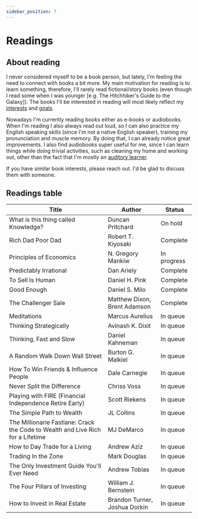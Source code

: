 ```yaml
---
sidebar_position: 7
---
```


# Readings

## About reading

I never considered myself to be a book person, but lately, I'm feeling the need to connect with books a bit more. My main motivation for reading is to learn something, therefore, I'll rarely read fictional/story books (even though I read some when I was younger [e.g. The Hitchhiker's Guide to the Galaxy]). The books I'll be interested in reading will most likely reflect my [interests](./interests) and [goals](./goals).

Nowadays I'm currently reading books either as e-books or audiobooks. When I'm reading I also always read out loud, so I can also practice my English speaking skills (since I'm not a native English speaker), training my pronunciation and muscle memory. By doing that, I can already notice great improvements. I also find audiobooks super useful for me, since I can learn things while doing trivial activities, such as cleaning my home and working out, other than the fact that I'm mostly an [auditory learner](http://www.educationplanner.org/students/self-assessments/learning-styles-styles.shtml).

If you have similar book interests, please reach out. I'd be glad to discuss them with someone.


## Readings table

| Title                                      | Author                        | Status      |  
| ------------------------------------------ | ----------------------------- | ----------- |
| What is this thing called Knowledge?       | Duncan Pritchard              | On hold     |
| Rich Dad Poor Dad                          | Robert T. Kiyosaki            | Complete    |
| Principles of Economics                    | N. Gregory Mankiw             | In progress |
| Predictably Irrational                     | Dan Ariely                    | Complete    |
| To Sell Is Human                           | Daniel H. Pink                | Complete    |
| Good Enough                                | Daniel S. Milo                | Complete    |
| The Challenger Sale                        | Matthew Dixon, Brent Adamson  | Complete    |
| Meditations                                | Marcus Aurelius               | In queue    |
| Thinking Strategically                     | Avinash K. Dixit              | In queue    |
| Thinking, Fast and Slow                    | Daniel Kahneman               | In queue    |
| A Random Walk Down Wall Street             | Burton G. Malkiel             | In queue    |
| How To Win Friends & Influence People      | Dale Carnegie                 | In queue    |
| Never Split the Difference                 | Chriss Voss                   | In queue    |
| Playing with FIRE (Financial Independence Retire Early) | Scott Riekens    | In queue    |
| The Simple Path to Wealth                  | JL Collins                    | In queue    |
| The Millionarie Fastlane: Crack the Code to Wealth and Live Rich for a Lifetime | MJ DeMarco | In queue |
| How to Day Trade for a Living              | Andrew Aziz                   | In queue    |
| Trading In the Zone                        | Mark Douglas                  | In queue    |
| The Only Investment Guide You'll Ever Need | Andrew Tobias                 | In queue    |
| The Four Pillars of Investing              | William J. Bernstein          | In queue    |
| How to Invest in Real Estate               | Brandon Turner, Joshua Dorkin | In queue    |